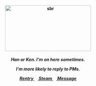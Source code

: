 <h4 align="center">
<img src="https://www.fightersgeneration.com/news2023/char3/jojolion-gif3.gif"width="280" height="150" alt="sbr">
<br>
</h4>
<h5 align="center">
  Han or Ken. I'm on here sometimes.
<p align> I'm more likely to reply to PMs. </p>
  
<a href=https://rentry.co/kancho> Rentry </a>⠀<a href=https://steamcommunity.com/id/katocha/> Steam </a>⠀<a href=https://neospring.org/@gantz> Message </a>
